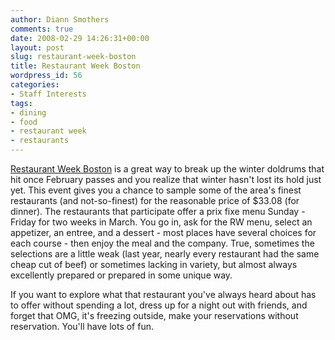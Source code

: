 ```yaml
---
author: Diann Smothers
comments: true
date: 2008-02-29 14:26:31+00:00
layout: post
slug: restaurant-week-boston
title: Restaurant Week Boston
wordpress_id: 56
categories:
- Staff Interests
tags:
- dining
- food
- restaurant week
- restaurants
---
```


[Restaurant Week Boston](http://www.restaurantweekboston.com/) is a great way to break up the winter doldrums that hit once February passes and you realize that winter hasn't lost its hold just yet. This event gives you a chance to sample some of the area's finest restaurants (and not-so-finest) for the reasonable price of $33.08 (for dinner). The restaurants that participate offer a prix fixe menu Sunday - Friday for two weeks in March. You go in, ask for the RW menu, select an appetizer, an entree, and a dessert - most places have several choices for each course - then enjoy the meal and the company. True, sometimes the selections are a little weak (last year, nearly every restaurant had the same cheap cut of beef) or sometimes lacking in variety, but almost always excellently prepared or prepared in some unique way.

If you want to explore what that restaurant you've always heard about has to offer without spending a lot, dress up for a night out with friends, and forget that OMG, it's freezing outside, make your reservations without reservation. You'll have lots of fun.
